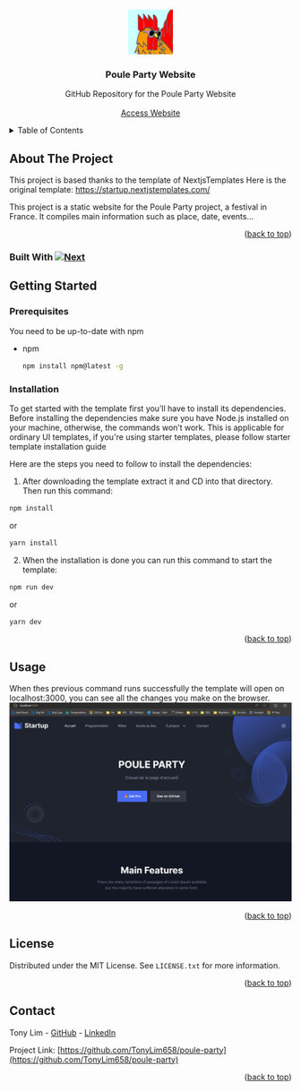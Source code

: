 <a name="readme-top"></a>

<!-- PROJECT LOGO -->
<br />
<div align="center">
  <a href="https://poule-party.vercel.app/">
    <img src="public/images/logo/logo-carre.png" alt="Logo" width="80" height="80">
  </a>

  <h3 align="center">Poule Party Website</h3>

  <p align="center">
    GitHub Repository for the Poule Party Website
    <br />
    <br />
    <a href="https://poule-party.vercel.app/">Access Website</a>
  </p>
</div>



<!-- TABLE OF CONTENTS -->
<details>
  <summary>Table of Contents</summary>
  <ol>
    <li>
      <a href="#about-the-project">About The Project</a>
      <ul>
        <li><a href="#built-with">Built With</a></li>
      </ul>
    </li>
    <li>
      <a href="#getting-started">Getting Started</a>
      <ul>
        <li><a href="#prerequisites">Prerequisites</a></li>
        <li><a href="#installation">Installation</a></li>
      </ul>
    </li>
    <li><a href="#usage">Usage</a></li>
    <li><a href="#license">License</a></li>
    <li><a href="#contact">Contact</a></li>
  </ol>
</details>



<!-- ABOUT THE PROJECT -->
## About The Project

<!-- [![Product Name Screen Shot][product-screenshot]](https://example.com) -->

This project is based thanks to the template of NextjsTemplates
Here is the original template: https://startup.nextjstemplates.com/

This project is a static website for the Poule Party project, a festival in France. It compiles main information such as place, date, events...

<p align="right">(<a href="#readme-top">back to top</a>)</p>



### Built With  [![Next][Next.js]][Next-url]

<!-- GETTING STARTED -->
## Getting Started



### Prerequisites

You need to be up-to-date with npm
* npm
  ```sh
  npm install npm@latest -g
  ```

### Installation

To get started with the template first you’ll have to install its dependencies. Before installing the dependencies make sure you have Node.js installed on your machine, otherwise, the commands won’t work. This is applicable for ordinary UI templates, if you're using starter templates, please follow starter template installation guide

Here are the steps you need to follow to install the dependencies:

1. After downloading the template extract it and CD into that directory. Then run this command:
  ```sh
  npm install
  ```
or
  ```sh
  yarn install
  ```
2. When the installation is done you can run this command to start the template:
  ```sh
  npm run dev
  ```
or
  ```sh
  yarn dev
  ```
<p align="right">(<a href="#readme-top">back to top</a>)</p>



<!-- USAGE EXAMPLES -->
## Usage

When thes previous command runs successfully the template will open on localhost:3000, you can see all the changes you make on the browser.
![Alt text](public/images/docs/image.png)

<p align="right">(<a href="#readme-top">back to top</a>)</p>

<!-- LICENSE -->
## License

Distributed under the MIT License. See `LICENSE.txt` for more information.

<p align="right">(<a href="#readme-top">back to top</a>)</p>



<!-- CONTACT -->
## Contact

Tony Lim - [GitHub](https://github.com/TonyLim658) - [LinkedIn](https://www.linkedin.com/in/tlim/)

Project Link: [https://github.com/TonyLim658/poule-party](https://github.com/TonyLim658/poule-party)

<p align="right">(<a href="#readme-top">back to top</a>)</p>

<!-- MARKDOWN LINKS & IMAGES -->
<!-- https://www.markdownguide.org/basic-syntax/#reference-style-links -->
[contributors-shield]: https://img.shields.io/github/contributors/othneildrew/Best-README-Template.svg?style=for-the-badge
[contributors-url]: https://github.com/othneildrew/Best-README-Template/graphs/contributors
[forks-shield]: https://img.shields.io/github/forks/othneildrew/Best-README-Template.svg?style=for-the-badge
[forks-url]: https://github.com/othneildrew/Best-README-Template/network/members
[stars-shield]: https://img.shields.io/github/stars/othneildrew/Best-README-Template.svg?style=for-the-badge
[stars-url]: https://github.com/othneildrew/Best-README-Template/stargazers
[issues-shield]: https://img.shields.io/github/issues/othneildrew/Best-README-Template.svg?style=for-the-badge
[issues-url]: https://github.com/othneildrew/Best-README-Template/issues
[license-shield]: https://img.shields.io/github/license/othneildrew/Best-README-Template.svg?style=for-the-badge
[license-url]: https://github.com/othneildrew/Best-README-Template/blob/master/LICENSE.txt
[linkedin-shield]: https://img.shields.io/badge/-LinkedIn-black.svg?style=for-the-badge&logo=linkedin&colorB=555
[linkedin-url]: https://linkedin.com/in/othneildrew
[product-screenshot]: images/screenshot.png
[Next.js]: https://img.shields.io/badge/next.js-000000?style=for-the-badge&logo=nextdotjs&logoColor=white
[Next-url]: https://nextjs.org/
[React.js]: https://img.shields.io/badge/React-20232A?style=for-the-badge&logo=react&logoColor=61DAFB
[React-url]: https://reactjs.org/
[Vue.js]: https://img.shields.io/badge/Vue.js-35495E?style=for-the-badge&logo=vuedotjs&logoColor=4FC08D
[Vue-url]: https://vuejs.org/
[Angular.io]: https://img.shields.io/badge/Angular-DD0031?style=for-the-badge&logo=angular&logoColor=white
[Angular-url]: https://angular.io/
[Svelte.dev]: https://img.shields.io/badge/Svelte-4A4A55?style=for-the-badge&logo=svelte&logoColor=FF3E00
[Svelte-url]: https://svelte.dev/
[Laravel.com]: https://img.shields.io/badge/Laravel-FF2D20?style=for-the-badge&logo=laravel&logoColor=white
[Laravel-url]: https://laravel.com
[Bootstrap.com]: https://img.shields.io/badge/Bootstrap-563D7C?style=for-the-badge&logo=bootstrap&logoColor=white
[Bootstrap-url]: https://getbootstrap.com
[JQuery.com]: https://img.shields.io/badge/jQuery-0769AD?style=for-the-badge&logo=jquery&logoColor=white
[JQuery-url]: https://jquery.com 